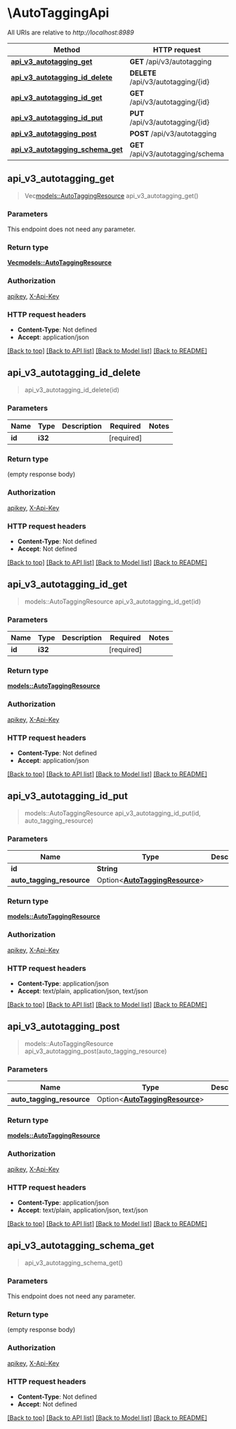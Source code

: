 # \AutoTaggingApi

All URIs are relative to *http://localhost:8989*

Method | HTTP request | Description
------------- | ------------- | -------------
[**api_v3_autotagging_get**](AutoTaggingApi.md#api_v3_autotagging_get) | **GET** /api/v3/autotagging | 
[**api_v3_autotagging_id_delete**](AutoTaggingApi.md#api_v3_autotagging_id_delete) | **DELETE** /api/v3/autotagging/{id} | 
[**api_v3_autotagging_id_get**](AutoTaggingApi.md#api_v3_autotagging_id_get) | **GET** /api/v3/autotagging/{id} | 
[**api_v3_autotagging_id_put**](AutoTaggingApi.md#api_v3_autotagging_id_put) | **PUT** /api/v3/autotagging/{id} | 
[**api_v3_autotagging_post**](AutoTaggingApi.md#api_v3_autotagging_post) | **POST** /api/v3/autotagging | 
[**api_v3_autotagging_schema_get**](AutoTaggingApi.md#api_v3_autotagging_schema_get) | **GET** /api/v3/autotagging/schema | 



## api_v3_autotagging_get

> Vec<models::AutoTaggingResource> api_v3_autotagging_get()


### Parameters

This endpoint does not need any parameter.

### Return type

[**Vec<models::AutoTaggingResource>**](AutoTaggingResource.md)

### Authorization

[apikey](../README.md#apikey), [X-Api-Key](../README.md#X-Api-Key)

### HTTP request headers

- **Content-Type**: Not defined
- **Accept**: application/json

[[Back to top]](#) [[Back to API list]](../README.md#documentation-for-api-endpoints) [[Back to Model list]](../README.md#documentation-for-models) [[Back to README]](../README.md)


## api_v3_autotagging_id_delete

> api_v3_autotagging_id_delete(id)


### Parameters


Name | Type | Description  | Required | Notes
------------- | ------------- | ------------- | ------------- | -------------
**id** | **i32** |  | [required] |

### Return type

 (empty response body)

### Authorization

[apikey](../README.md#apikey), [X-Api-Key](../README.md#X-Api-Key)

### HTTP request headers

- **Content-Type**: Not defined
- **Accept**: Not defined

[[Back to top]](#) [[Back to API list]](../README.md#documentation-for-api-endpoints) [[Back to Model list]](../README.md#documentation-for-models) [[Back to README]](../README.md)


## api_v3_autotagging_id_get

> models::AutoTaggingResource api_v3_autotagging_id_get(id)


### Parameters


Name | Type | Description  | Required | Notes
------------- | ------------- | ------------- | ------------- | -------------
**id** | **i32** |  | [required] |

### Return type

[**models::AutoTaggingResource**](AutoTaggingResource.md)

### Authorization

[apikey](../README.md#apikey), [X-Api-Key](../README.md#X-Api-Key)

### HTTP request headers

- **Content-Type**: Not defined
- **Accept**: application/json

[[Back to top]](#) [[Back to API list]](../README.md#documentation-for-api-endpoints) [[Back to Model list]](../README.md#documentation-for-models) [[Back to README]](../README.md)


## api_v3_autotagging_id_put

> models::AutoTaggingResource api_v3_autotagging_id_put(id, auto_tagging_resource)


### Parameters


Name | Type | Description  | Required | Notes
------------- | ------------- | ------------- | ------------- | -------------
**id** | **String** |  | [required] |
**auto_tagging_resource** | Option<[**AutoTaggingResource**](AutoTaggingResource.md)> |  |  |

### Return type

[**models::AutoTaggingResource**](AutoTaggingResource.md)

### Authorization

[apikey](../README.md#apikey), [X-Api-Key](../README.md#X-Api-Key)

### HTTP request headers

- **Content-Type**: application/json
- **Accept**: text/plain, application/json, text/json

[[Back to top]](#) [[Back to API list]](../README.md#documentation-for-api-endpoints) [[Back to Model list]](../README.md#documentation-for-models) [[Back to README]](../README.md)


## api_v3_autotagging_post

> models::AutoTaggingResource api_v3_autotagging_post(auto_tagging_resource)


### Parameters


Name | Type | Description  | Required | Notes
------------- | ------------- | ------------- | ------------- | -------------
**auto_tagging_resource** | Option<[**AutoTaggingResource**](AutoTaggingResource.md)> |  |  |

### Return type

[**models::AutoTaggingResource**](AutoTaggingResource.md)

### Authorization

[apikey](../README.md#apikey), [X-Api-Key](../README.md#X-Api-Key)

### HTTP request headers

- **Content-Type**: application/json
- **Accept**: text/plain, application/json, text/json

[[Back to top]](#) [[Back to API list]](../README.md#documentation-for-api-endpoints) [[Back to Model list]](../README.md#documentation-for-models) [[Back to README]](../README.md)


## api_v3_autotagging_schema_get

> api_v3_autotagging_schema_get()


### Parameters

This endpoint does not need any parameter.

### Return type

 (empty response body)

### Authorization

[apikey](../README.md#apikey), [X-Api-Key](../README.md#X-Api-Key)

### HTTP request headers

- **Content-Type**: Not defined
- **Accept**: Not defined

[[Back to top]](#) [[Back to API list]](../README.md#documentation-for-api-endpoints) [[Back to Model list]](../README.md#documentation-for-models) [[Back to README]](../README.md)

